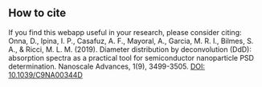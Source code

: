 ## How to cite
If you find this webapp useful in your research, please consider citing:
Onna, D., Ipina, I. P., Casafuz, A. F., Mayoral, A., Garcia, M. R. I., Bilmes, S. A., & Ricci, M. L. M. (2019). Diameter distribution by deconvolution (DdD): absorption spectra as a practical tool for semiconductor nanoparticle PSD determination. Nanoscale Advances, 1(9), 3499-3505. [DOI: 10.1039/C9NA00344D](https://pubs.rsc.org/en/content/articlelanding/2019/na/c9na00344d)